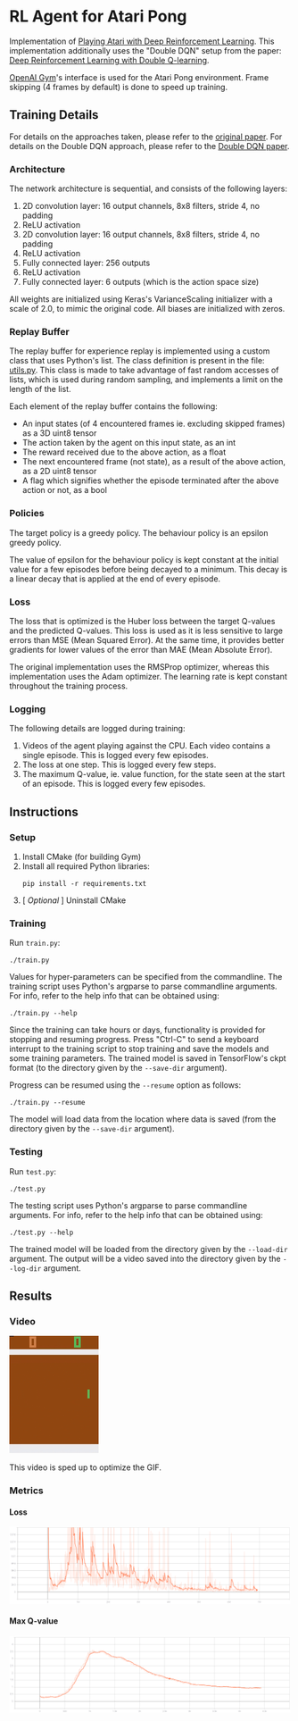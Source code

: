 # RL Agent for Atari Pong

Implementation of [Playing Atari with Deep Reinforcement Learning](https://arxiv.org/abs/1312.5602).
This implementation additionally uses the "Double DQN" setup from the paper: [Deep Reinforcement Learning with Double Q-learning](https://arxiv.org/abs/1509.06461).

[OpenAI Gym](https://github.com/openai/gym)'s interface is used for the Atari Pong environment.
Frame skipping (4 frames by default) is done to speed up training.

## Training Details
For details on the approaches taken, please refer to the [original paper](https://arxiv.org/abs/1312.5602).
For details on the Double DQN approach, please refer to the [Double DQN paper](https://arxiv.org/abs/1509.06461).

### Architecture
The network architecture is sequential, and consists of the following layers:
1. 2D convolution layer: 16 output channels, 8x8 filters, stride 4, no padding
2. ReLU activation
3. 2D convolution layer: 16 output channels, 8x8 filters, stride 4, no padding
4. ReLU activation
5. Fully connected layer: 256 outputs
6. ReLU activation
7. Fully connected layer: 6 outputs (which is the action space size)

All weights are initialized using Keras's VarianceScaling initializer with a scale of 2.0, to mimic the original code.
All biases are initialized with zeros.

### Replay Buffer
The replay buffer for experience replay is implemented using a custom class that uses Python's list.
The class definition is present in the file: [utils.py](https://github.com/rharish101/PongRL/blob/master/utils.py#L12).
This class is made to take advantage of fast random accesses of lists, which is used during random sampling, and implements a limit on the length of the list.

Each element of the replay buffer contains the following:
* An input states (of 4 encountered frames ie. excluding skipped frames) as a 3D uint8 tensor
* The action taken by the agent on this input state, as an int
* The reward received due to the above action, as a float
* The next encountered frame (not state), as a result of the above action, as a 2D uint8 tensor
* A flag which signifies whether the episode terminated after the above action or not, as a bool

### Policies
The target policy is a greedy policy.
The behaviour policy is an epsilon greedy policy.

The value of epsilon for the behaviour policy is kept constant at the initial value for a few episodes before being decayed to a minimum.
This decay is a linear decay that is applied at the end of every episode.

### Loss
The loss that is optimized is the Huber loss between the target Q-values and the predicted Q-values.
This loss is used as it is less sensitive to large errors than MSE (Mean Squared Error).
At the same time, it provides better gradients for lower values of the error than MAE (Mean Absolute Error).

The original implementation uses the RMSProp optimizer, whereas this implementation uses the Adam optimizer.
The learning rate is kept constant throughout the training process.

### Logging
The following details are logged during training:
1. Videos of the agent playing against the CPU. Each video contains a single episode. This is logged every few episodes.
2. The loss at one step. This is logged every few steps.
3. The maximum Q-value, ie. value function, for the state seen at the start of an episode. This is logged every few episodes.

## Instructions

### Setup
1. Install CMake (for building Gym)
2. Install all required Python libraries:
    ```
    pip install -r requirements.txt
    ```
3. [ *Optional* ] Uninstall CMake

### Training
Run `train.py`:
```
./train.py
```

Values for hyper-parameters can be specified from the commandline.
The training script uses Python's argparse to parse commandline arguments.
For info, refer to the help info that can be obtained using:
```
./train.py --help
```

Since the training can take hours or days, functionality is provided for stopping and resuming progress.
Press "Ctrl-C" to send a keyboard interrupt to the training script to stop training and save the models and some training parameters.
The trained model is saved in TensorFlow's ckpt format (to the directory given by the `--save-dir` argument).

Progress can be resumed using the `--resume` option as follows:
```
./train.py --resume
```
The model will load data from the location where data is saved (from the directory given by the `--save-dir` argument).

### Testing
Run `test.py`:
```
./test.py
```

The testing script uses Python's argparse to parse commandline arguments.
For info, refer to the help info that can be obtained using:
```
./test.py --help
```

The trained model will be loaded from the directory given by the `--load-dir` argument.
The output will be a video saved into the directory given by the `--log-dir` argument.

## Results

### Video
![video](./images/play.gif)

This video is sped up to optimize the GIF.

### Metrics
#### Loss
![loss](./images/loss.png)

#### Max Q-value
![max-q](./images/max-q.png)
